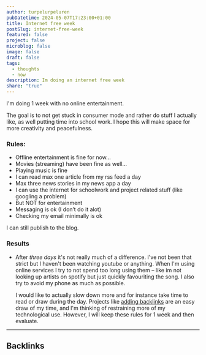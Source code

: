 ```yaml
---
author: turpelurpeluren
pubDatetime: 2024-05-07T17:23:00+01:00
title: Internet free week
postSlug: internet-free-week
featured: false
project: false
microblog: false
image: false
draft: false
tags:
  - thoughts
  - now
description: Im doing an internet free week
share: "true"
---
```

I'm doing 1 week with no online entertainment.

The goal is to not get stuck in consumer mode and rather do stuff I actually like, as well putting time into school work. I hope this will make space for more creativity and peacefulness. 
### Rules:

- Offline entertainment is fine for now...
- Movies (streaming) have been fine as well…
- Playing music is fine
- I can read max one article from my rss feed a day
- Max three news stories in my news app a day
- I can use the internet for schoolwork and project related stuff (like googling a problem)
- But NOT for entertainment
- Messaging is ok (I don’t do it alot)
- Checking my email minimally is ok

I can still publish to the blog.

### Results

- After *three days* it's not really much of a difference. I've not been that strict but I haven't been watching youtube or anything. When I'm using online services I try to not spend too long using them – like im not looking up artists on spotify but just quickly favouriting the song. I also try to avoid my phone as much as possible.
  
  I would like to actually slow down more and for instance take time to read or draw during the day. Projects like [adding backlinks](/posts/backlinks) are an easy draw of my time, and I'm thinking of restraining more of my technological use. However, I will keep these rules for 1 week and then evaluate.

---
## Backlinks


